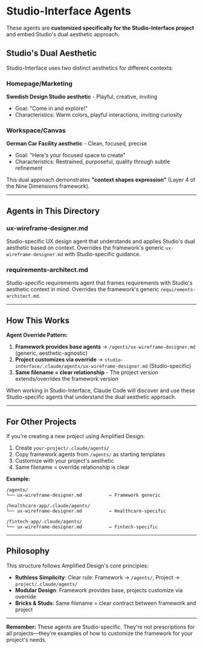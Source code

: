# Studio-Interface Agents

These agents are **customized specifically for the Studio-Interface project** and embed Studio's dual aesthetic approach.

## Studio's Dual Aesthetic

Studio-Interface uses two distinct aesthetics for different contexts:

### Homepage/Marketing
**Swedish Design Studio aesthetic** - Playful, creative, inviting
- Goal: "Come in and explore!"
- Characteristics: Warm colors, playful interactions, inviting curiosity

### Workspace/Canvas
**German Car Facility aesthetic** - Clean, focused, precise
- Goal: "Here's your focused space to create"
- Characteristics: Restrained, purposeful, quality through subtle refinement

This dual approach demonstrates **"context shapes expression"** (Layer 4 of the Nine Dimensions framework).

---

## Agents in This Directory

### ux-wireframe-designer.md
Studio-specific UX design agent that understands and applies Studio's dual aesthetic based on context. Overrides the framework's generic `ux-wireframe-designer.md` with Studio-specific guidance.

### requirements-architect.md
Studio-specific requirements agent that frames requirements with Studio's aesthetic context in mind. Overrides the framework's generic `requirements-architect.md`.

---

## How This Works

**Agent Override Pattern:**

1. **Framework provides base agents** → `/agents/ux-wireframe-designer.md` (generic, aesthetic-agnostic)
2. **Project customizes via override** → `studio-interface/.claude/agents/ux-wireframe-designer.md` (Studio-specific)
3. **Same filename = clear relationship** - The project version extends/overrides the framework version

When working in Studio-Interface, Claude Code will discover and use these Studio-specific agents that understand the dual aesthetic approach.

---

## For Other Projects

If you're creating a new project using Amplified Design:

1. Create `your-project/.claude/agents/`
2. Copy framework agents from `/agents/` as starting templates
3. Customize with your project's aesthetic
4. Same filename = override relationship is clear

**Example:**
```
/agents/
└── ux-wireframe-designer.md          ← Framework generic

/healthcare-app/.claude/agents/
└── ux-wireframe-designer.md          ← Healthcare-specific

/fintech-app/.claude/agents/
└── ux-wireframe-designer.md          ← Fintech-specific
```

---

## Philosophy

This structure follows Amplified Design's core principles:

- **Ruthless Simplicity**: Clear rule: Framework → `/agents/`, Project → `project/.claude/agents/`
- **Modular Design**: Framework provides base, projects customize via override
- **Bricks & Studs**: Same filename = clear contract between framework and project

---

**Remember:** These agents are Studio-specific. They're not prescriptions for all projects—they're examples of how to customize the framework for your project's needs.
